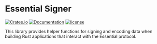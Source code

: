 # Essential Signer
[![Crates.io][crates-badge]][crates-url]
[![Documentation][docs-badge]][docs-url]
[![license][apache-badge]][apache-url]

[crates-badge]: https://img.shields.io/crates/v/essential-signer.svg
[crates-url]: https://crates.io/crates/essential-signer
[docs-badge]: https://docs.rs/essential-signer/badge.svg
[docs-url]: https://docs.rs/essential-signer
[apache-badge]: https://img.shields.io/badge/license-APACHE-blue.svg
[apache-url]: LICENSE

This library provides helper functions for signing and encoding data when building Rust applications that interact with the Essential protocol.